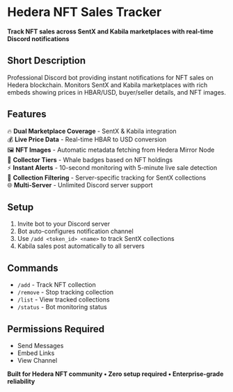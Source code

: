 # Hedera NFT Sales Tracker

**Track NFT sales across SentX and Kabila marketplaces with real-time Discord notifications**

## Short Description
Professional Discord bot providing instant notifications for NFT sales on Hedera blockchain. Monitors SentX and Kabila marketplaces with rich embeds showing prices in HBAR/USD, buyer/seller details, and NFT images.

## Features
🔥 **Dual Marketplace Coverage** - SentX & Kabila integration  
💰 **Live Price Data** - Real-time HBAR to USD conversion  
🖼️ **NFT Images** - Automatic metadata fetching from Hedera Mirror Node  
👑 **Collector Tiers** - Whale badges based on NFT holdings  
⚡ **Instant Alerts** - 10-second monitoring with 5-minute live sale detection  
🎯 **Collection Filtering** - Server-specific tracking for SentX collections  
🌐 **Multi-Server** - Unlimited Discord server support  

## Setup
1. Invite bot to your Discord server
2. Bot auto-configures notification channel
3. Use `/add <token_id> <name>` to track SentX collections
4. Kabila sales post automatically to all servers

## Commands
- `/add` - Track NFT collection
- `/remove` - Stop tracking collection  
- `/list` - View tracked collections
- `/status` - Bot monitoring status

## Permissions Required
- Send Messages
- Embed Links  
- View Channel

**Built for Hedera NFT community • Zero setup required • Enterprise-grade reliability**